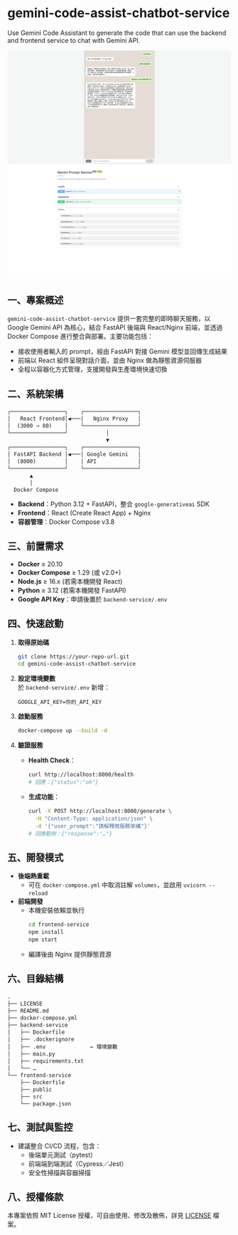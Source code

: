 # gemini-code-assist-chatbot-service
Use Gemini Code Assistant to generate the code that can use the backend and frontend service to chat with Gemini API.

![image](asset/frontend.png)
![image](asset/backend.png)

## 一、專案概述  
`gemini-code-assist-chatbot-service` 提供一套完整的即時聊天服務，以 Google Gemini API 為核心，結合 FastAPI 後端與 React/Nginx 前端，並透過 Docker Compose 進行整合與部署。主要功能包括：

- 接收使用者輸入的 prompt，經由 FastAPI 對接 Gemini 模型並回傳生成結果  
- 前端以 React 組件呈現對話介面，並由 Nginx 做為靜態資源伺服器  
- 全程以容器化方式管理，支援開發與生產環境快速切換  

## 二、系統架構  
```text
┌─────────────────┐    ┌─────────────────┐
│   React Frontend│◀───│   Nginx Proxy   │
│  (3000 → 80)    │    └─────────────────┘
└─────────────────┘            │
                               ▼
┌─────────────────┐    ┌─────────────────┐
│ FastAPI Backend │◀───│ Google Gemini   │
│  (8000)         │    │ API             │
└─────────────────┘    └─────────────────┘
       ▲
       │
  Docker Compose  
```

- **Backend**：Python 3.12 + FastAPI，整合 `google-generativeai` SDK  
- **Frontend**：React (Create React App) + Nginx  
- **容器管理**：Docker Compose v3.8  

## 三、前置需求  
- **Docker** ≥ 20.10  
- **Docker Compose** ≥ 1.29 (或 v2.0+)  
- **Node.js** ≥ 16.x (若需本機開發 React)  
- **Python** ≥ 3.12 (若需本機開發 FastAPI)  
- **Google API Key**：申請後置於 `backend-service/.env`  

## 四、快速啟動  

1. **取得原始碼**  
   ```bash
   git clone https://your-repo-url.git
   cd gemini-code-assist-chatbot-service
   ```

2. **設定環境變數**  
   於 `backend-service/.env` 新增：  
   ```
   GOOGLE_API_KEY=你的_API_KEY
   ```

3. **啟動服務**  
   ```bash
   docker-compose up --build -d
   ```

4. **驗證服務**  
   - **Health Check**：  
     ```bash
     curl http://localhost:8000/health
     # 回應：{"status":"ok"}
     ```  
   - **生成功能**：  
     ```bash
     curl -X POST http://localhost:8000/generate \
       -H "Content-Type: application/json" \
       -d '{"user_prompt":"請解釋微服務架構"}'
     # 回應範例：{"response":"…"}
     ```

## 五、開發模式  

- **後端熱重載**  
  - 可在 `docker-compose.yml` 中取消註解 `volumes`，並啟用 `uvicorn --reload`  
- **前端開發**  
  - 本機安裝依賴並執行  
    ```bash
    cd frontend-service
    npm install
    npm start
    ```  
  - 編譯後由 Nginx 提供靜態資源  

## 六、目錄結構  
```
.
├── LICENSE
├── README.md
├── docker-compose.yml
├── backend-service
│   ├── Dockerfile
│   ├── .dockerignore
│   ├── .env              ← 環境變數
│   ├── main.py
│   ├── requirements.txt
│   └── …                 
└── frontend-service
    ├── Dockerfile
    ├── public
    ├── src
    └── package.json
```

## 七、測試與監控  
- 建議整合 CI/CD 流程，包含：  
  - 後端單元測試（pytest）  
  - 前端端到端測試（Cypress／Jest）  
  - 安全性掃描與容器掃描  

## 八、授權條款  
本專案依照 MIT License 授權，可自由使用、修改及散佈，詳見 [LICENSE](LICENSE) 檔案。